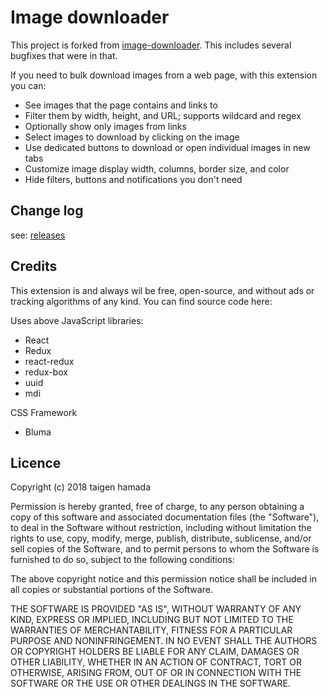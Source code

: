 # Image downloader

This project is forked from [image-downloader](https://github.com/vdsabev/image-downloader).
This includes several bugfixes that were in that.

If you need to bulk download images from a web page, with this extension you can:

* See images that the page contains and links to
* Filter them by width, height, and URL; supports wildcard and regex
* Optionally show only images from links
* Select images to download by clicking on the image
* Use dedicated buttons to download or open individual images in new tabs
* Customize image display width, columns, border size, and color
* Hide filters, buttons and notifications you don't need

## Change log

see: [releases](https://github.com/hatai/image-downloader/releases)
    
## Credits

This extension is and always wil be free, open-source,
and without ads or tracking algorithms of any kind.
You can find source code here: [](https://github.com/hatai/image-downloader)

Uses above JavaScript libraries:

* React
* Redux
* react-redux
* redux-box
* uuid
* mdi

CSS Framework

* Bluma
    
## Licence

Copyright (c) 2018 taigen hamada

Permission is hereby granted, free of charge, to any person obtaining 
a copy of this software and associated documentation files (the "Software"),
to deal in the Software without restriction,
including without limitation the rights to use, copy, modify, merge, publish, distribute,
sublicense, and/or sell copies of the Software,
and to permit persons to whom the Software is furnished to do so, subject to the following conditions:

The above copyright notice and this permission notice shall be included
in all copies or substantial portions of the Software.

THE SOFTWARE IS PROVIDED "AS IS", WITHOUT WARRANTY OF ANY KIND,
EXPRESS OR IMPLIED, INCLUDING BUT NOT LIMITED TO THE WARRANTIES OF MERCHANTABILITY,
FITNESS FOR A PARTICULAR PURPOSE AND NONINFRINGEMENT. IN NO EVENT SHALL THE AUTHORS
OR COPYRIGHT HOLDERS BE LIABLE FOR ANY CLAIM, DAMAGES OR OTHER LIABILITY, WHETHER IN
AN ACTION OF CONTRACT, TORT OR OTHERWISE, ARISING FROM, OUT OF OR IN CONNECTION WITH
THE SOFTWARE OR THE USE OR OTHER DEALINGS IN THE SOFTWARE.
